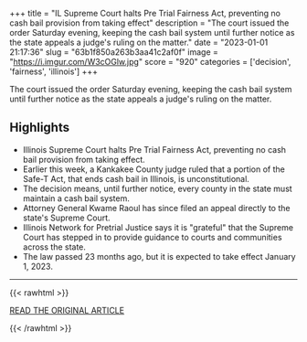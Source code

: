 +++
title = "IL Supreme Court halts Pre Trial Fairness Act, preventing no cash bail provision from taking effect"
description = "The court issued the order Saturday evening, keeping the cash bail system until further notice as the state appeals a judge's ruling on the matter."
date = "2023-01-01 21:17:36"
slug = "63b1f850a263b3aa41c2af0f"
image = "https://i.imgur.com/W3cOGlw.jpg"
score = "920"
categories = ['decision', 'fairness', 'illinois']
+++

The court issued the order Saturday evening, keeping the cash bail system until further notice as the state appeals a judge's ruling on the matter.

## Highlights

- Illinois Supreme Court halts Pre Trial Fairness Act, preventing no cash bail provision from taking effect.
- Earlier this week, a Kankakee County judge ruled that a portion of the Safe-T Act, that ends cash bail in Illinois, is unconstitutional.
- The decision means, until further notice, every county in the state must maintain a cash bail system.
- Attorney General Kwame Raoul has since filed an appeal directly to the state's Supreme Court.
- Illinois Network for Pretrial Justice says it is "grateful" that the Supreme Court has stepped in to provide guidance to courts and communities across the state.
- The law passed 23 months ago, but it is expected to take effect January 1, 2023.

---

{{< rawhtml >}}
  <p class="article-category">
    <a target="_blank" href="https://abc7chicago.com/illinois-supreme-court-pre-trial-fairness-act-no-cash-bail-safe-t/12635593/">READ THE ORIGINAL ARTICLE</a>
  </p>
{{< /rawhtml >}}
